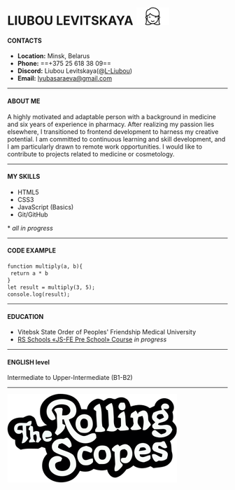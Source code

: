 # LIUBOU LEVITSKAYA <img src="img/icon.jpg" alt="icon" style="display:inline; width:75px; height:40px;"> 
#### CONTACTS
* __Location:__ Minsk, Belarus
* __Phone:__ ==+375 25 618 38 09==
* __Discord:__ Liubou Levitskaya(@[L-Liubou](https://github.com/L-Liubou))
* __Email:__ <lyubasaraeva@gmail.com>
***
#### ABOUT ME
A highly motivated and adaptable person with a background in medicine and six years of experience in pharmacy. After realizing my passion lies elsewhere, I transitioned to frontend development to harness my creative potential. 
I am committed to continuous learning and skill development, and I am particularly drawn to remote work opportunities. I would like to contribute to projects related to medicine or cosmetology.

***
####  MY SKILLS
* HTML5 
* CSS3
* JavaScript (Basics)
* Git/GitHub

\* _all in progress_
***
#### CODE EXAMPLE
```
function multiply(a, b){
 return a * b
}
let result = multiply(3, 5);
console.log(result);
```
***
#### EDUCATION
* Vitebsk State Order of Peoples' Friendship Medical University
* [RS Schools «JS-FE Pre School» Course](https://app.rs.school) _in progress_
***
#### ENGLISH level
Intermediate to Upper-Intermediate (B1-B2)
***
[![logo](img/logo_rs_text.svg)](https://rs.school/) 



